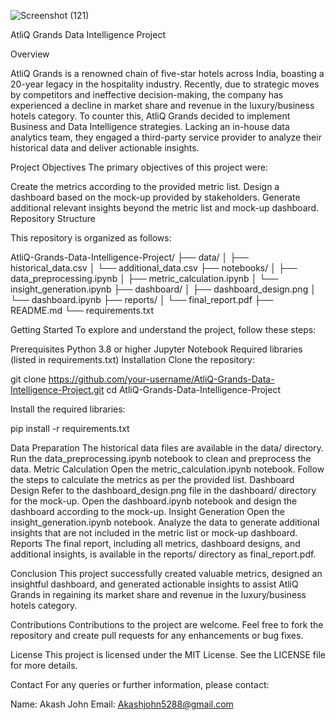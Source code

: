 
![Screenshot (121)](https://github.com/user-attachments/assets/dcdb2ea4-983a-46a2-bcd3-c91f29865d17)





AtliQ Grands Data Intelligence Project

Overview

AtliQ Grands is a renowned chain of five-star hotels across India, boasting a 20-year legacy in the hospitality industry. Recently, due to strategic moves by competitors and ineffective decision-making, the company has experienced a decline in market share and revenue in the luxury/business hotels category. To counter this, AtliQ Grands decided to implement Business and Data Intelligence strategies. Lacking an in-house data analytics team, they engaged a third-party service provider to analyze their historical data and deliver actionable insights.

Project Objectives
The primary objectives of this project were:

Create the metrics according to the provided metric list.
Design a dashboard based on the mock-up provided by stakeholders.
Generate additional relevant insights beyond the metric list and mock-up dashboard.
Repository Structure

This repository is organized as follows:

AtliQ-Grands-Data-Intelligence-Project/
├── data/
│   ├── historical_data.csv
│   └── additional_data.csv
├── notebooks/
│   ├── data_preprocessing.ipynb
│   ├── metric_calculation.ipynb
│   └── insight_generation.ipynb
├── dashboard/
│   ├── dashboard_design.png
│   └── dashboard.ipynb
├── reports/
│   └── final_report.pdf
├── README.md
└── requirements.txt

Getting Started
To explore and understand the project, follow these steps:

Prerequisites
Python 3.8 or higher
Jupyter Notebook
Required libraries (listed in requirements.txt)
Installation
Clone the repository:

git clone https://github.com/your-username/AtliQ-Grands-Data-Intelligence-Project.git
cd AtliQ-Grands-Data-Intelligence-Project

Install the required libraries:

pip install -r requirements.txt

Data Preparation
The historical data files are available in the data/ directory.
Run the data_preprocessing.ipynb notebook to clean and preprocess the data.
Metric Calculation
Open the metric_calculation.ipynb notebook.
Follow the steps to calculate the metrics as per the provided list.
Dashboard Design
Refer to the dashboard_design.png file in the dashboard/ directory for the mock-up.
Open the dashboard.ipynb notebook and design the dashboard according to the mock-up.
Insight Generation
Open the insight_generation.ipynb notebook.
Analyze the data to generate additional insights that are not included in the metric list or mock-up dashboard.
Reports
The final report, including all metrics, dashboard designs, and additional insights, is available in the reports/ directory as final_report.pdf.

Conclusion
This project successfully created valuable metrics, designed an insightful dashboard, and generated actionable insights to assist AtliQ Grands in regaining its market share and revenue in the luxury/business hotels category.

Contributions
Contributions to the project are welcome. Feel free to fork the repository and create pull requests for any enhancements or bug fixes.

License
This project is licensed under the MIT License. See the LICENSE file for more details.

Contact
For any queries or further information, please contact:

Name: Akash John 
Email: Akashjohn5288@gmail.com
